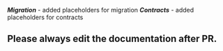 ***Migration*** - added placeholders for migration
***Contracts*** - added placeholders for contracts


## Please always edit the documentation after PR. 
